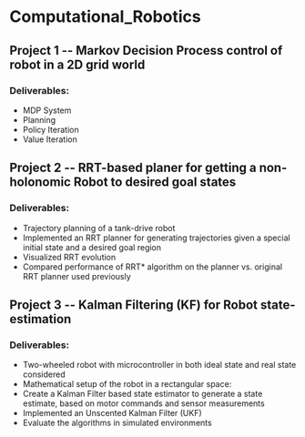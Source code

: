 # Computational_Robotics

## Project 1 -- Markov Decision Process control of robot in a 2D grid world
### Deliverables:
- MDP System
- Planning 
- Policy Iteration
- Value Iteration

## Project 2 -- RRT-based planer for getting a non-holonomic Robot to desired goal states
### Deliverables:
- Trajectory planning of a tank-drive robot
- Implemented an RRT planner for generating trajectories given a special initial state and a desired goal region
- Visualized RRT evolution
- Compared performance of RRT* algorithm on the planner vs. original RRT planner used previously

## Project 3 -- Kalman Filtering (KF) for Robot state-estimation
### Deliverables:
- Two-wheeled robot with microcontroller in both ideal state and real state considered
- Mathematical setup of the robot in a rectangular space:
- Create a Kalman Filter based state estimator to generate a state estimate, based on motor commands and sensor measurements
- Implemented an Unscented Kalman Filter (UKF)
- Evaluate the algorithms in simulated environments
